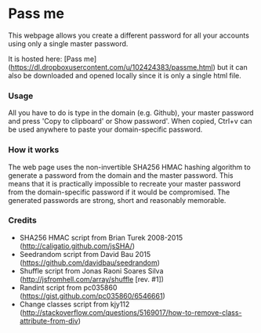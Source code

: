 # Pass me
This webpage allows you create a different password for all your accounts using only a single master password.

It is hosted here: [Pass me] (https://dl.dropboxusercontent.com/u/102424383/passme.html)
but it can also be downloaded and opened locally since it is only a single html file.

### Usage
All you have to do is type in the domain (e.g. Github), your master password and press 'Copy to clipboard' or Show password'. When copied, Ctrl+v can be used anywhere to paste your domain-specific password.

### How it works
The web page uses the non-invertible SHA256 HMAC hashing algorithm to generate a password from the domain and the master password. This means that it is practically impossible to recreate your master password from the domain-specific password if it would be compromised. The generated passwords are strong, short and reasonably memorable.

### Credits
- SHA256 HMAC script from Brian Turek 2008-2015 (http://caligatio.github.com/jsSHA/)
- Seedrandom script from David Bau 2015 (https://github.com/davidbau/seedrandom)
- Shuffle script from Jonas Raoni Soares Silva (http://jsfromhell.com/array/shuffle [rev. #1])
- Randint script from pc035860 (https://gist.github.com/pc035860/6546661)
- Change classes script from kjy112 (http://stackoverflow.com/questions/5169017/how-to-remove-class-attribute-from-div)
